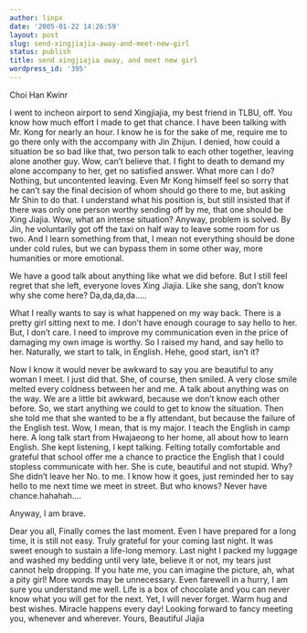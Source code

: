 ```yaml
---
author: linpx
date: '2005-01-22 14:26:59'
layout: post
slug: send-xingjiajia-away-and-meet-new-girl
status: publish
title: send xingjiajia away, and meet new girl
wordpress_id: '395'
---
```


Choi Han Kwinr

I went to incheon airport to send Xingjiajia, my best friend in TLBU, off. You
know how much effort I made to get that chance. I have been talking with Mr.
Kong for nearly an hour. I know he is for the sake of me, require me to go
there only with the accompany with Jin Zhijun. I denied, how could a situation
be so bad like that, two person talk to each other together, leaving alone
another guy. Wow, can’t believe that. I fight to death to demand my alone
accompany to her, get no satisfied answer. What more can I do? Nothing, but
uncontented leaving. Even Mr Kong himself feel so sorry that he can’t say the
final decision of whom should go there to me, but asking Mr Shin to do that. I
understand what his position is, but still insisted that if there was only one
person worthy sending off by me, that one should be Xing Jiajia. Wow, what an
intense situation? Anyway, problem is solved. By Jin, he voluntarily got off
the taxi on half way to leave some room for us two. And I learn something from
that, I mean not everything should be done under cold rules, but we can bypass
them in some other way, more humanities or more emotional.

We have a good talk about anything like what we did before. But I still feel
regret that she left, everyone loves Xing Jiajia. Like she sang, don’t know
why she come here? Da,da,da,da…..

What I really wants to say is what happened on my way back. There is a pretty
girl sitting next to me. I don’t have enough courage to say hello to her. But,
I don’t care. I need to improve my communication even in the price of damaging
my own image is worthy. So I raised my hand, and say hello to her. Naturally,
we start to talk, in English. Hehe, good start, isn’t it?

Now I know it would never be awkward to say you are beautiful to any woman I
meet. I just did that. She, of course, then smiled. A very close smile melted
every coldness between her and me. A talk about anything was on the way. We
are a little bit awkward, because we don’t know each other before. So, we
start anything we could to get to know the situation. Then she told me that
she wanted to be a fly attendant, but because the failure of the English test.
Wow, I mean, that is my major. I teach the English in camp here. A long talk
start from Hwajaeong to her home, all about how to learn English. She kept
listening, I kept talking. Felting totally comfortable and grateful that
school offer me a chance to practice the English that I could stopless
communicate with her. She is cute, beautiful and not stupid. Why? She didn’t
leave her No. to me. I know how it goes, just reminded her to say hello to me
next time we meet in street. But who knows? Never have chance.hahahah….

Anyway, I am brave.

Dear you all, Finally comes the last moment. Even I have prepared for a long
time, it is still not easy. Truly grateful for your coming last night. It was
sweet enough to sustain a life-long memory. Last night I packed my luggage and
washed my bedding until very late, believe it or not, my tears just cannot
help dropping. If you hate me, you can imagine the picture, ah, what a pity
girl! More words may be unnecessary. Even farewell in a hurry, I am sure you
understand me well. Life is a box of chocolate and you can never know what you
will get for the next. Yet, I will never forget. Warm hug and best wishes.
Miracle happens every day! Looking forward to fancy meeting you, whenever and
wherever. Yours, Beautiful Jiajia

